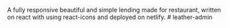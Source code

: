 

A fully responsive beautiful and simple lending made for restaurant, written on react with using react-icons and deployed on netlify.
#   l e a t h e r - a d m i n 
 
 
